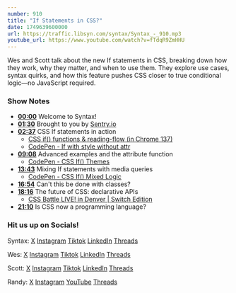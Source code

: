 ```yaml
---
number: 910
title: "If Statements in CSS?"
date: 1749639600000
url: https://traffic.libsyn.com/syntax/Syntax_-_910.mp3
youtube_url: https://www.youtube.com/watch?v=fTdqR9ZmHHU
---
```


Wes and Scott talk about the new If statements in CSS, breaking down how they work, why they matter, and when to use them. They explore use cases, syntax quirks, and how this feature pushes CSS closer to true conditional logic—no JavaScript required.

### Show Notes

* **[00:00](#t=00:00)** Welcome to Syntax!
* **[01:30](#t=01:30)** Brought to you by [Sentry.io](https://sentry.io/)
* **[02:37](#t=02:37)** CSS If statements in action  
  - [CSS if() functions & reading-flow (in Chrome 137)](https://www.youtube.com/watch?v=Apn8ucs7AL0)  
  - [CodePen - If with style without attr](https://codepen.io/stolinski/pen/bNdwVQX?editors=1100)
* **[09:08](#t=09:08)** Advanced examples and the attribute function  
  - [CodePen - CSS If() Themes](https://codepen.io/stolinski/pen/ogXLbQv)
* **[13:43](#t=13:43)** Mixing If statements with media queries  
  - [CodePen - CSS If() Mixed Logic](https://codepen.io/stolinski/pen/azOmdNY)
* **[16:54](#t=16:54)** Can't this be done with classes?
* **[18:16](#t=18:16)** The future of CSS: declarative APIs  
  - [CSS Battle LIVE! in Denver | Switch Edition](https://www.youtube.com/watch?v=SAYSmESD-h8)
* **[21:10](#t=21:10)** Is CSS now a programming language?

### Hit us up on Socials!

Syntax: [X](https://twitter.com/syntaxfm) [Instagram](https://www.instagram.com/syntax_fm/) [Tiktok](https://www.tiktok.com/@syntaxfm) [LinkedIn](https://www.linkedin.com/company/96077407/admin/feed/posts/) [Threads](https://www.threads.net/@syntax_fm)

Wes: [X](https://twitter.com/wesbos) [Instagram](https://www.instagram.com/wesbos/) [Tiktok](https://www.tiktok.com/@wesbos) [LinkedIn](https://www.linkedin.com/in/wesbos/) [Threads](https://www.threads.net/@wesbos)

Scott: [X](https://twitter.com/stolinski) [Instagram](https://www.instagram.com/stolinski/) [Tiktok](https://www.tiktok.com/@stolinski) [LinkedIn](https://www.linkedin.com/in/stolinski/) [Threads](https://www.threads.net/@stolinski)

Randy: [X](https://twitter.com/randyrektor) [Instagram](https://www.instagram.com/randyrektor/) [YouTube](https://www.youtube.com/@randyrektor) [Threads](https://www.threads.net/@randyrektor)